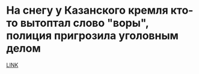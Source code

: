 # На снегу у Казанского кремля кто-то вытоптал слово "воры", полиция пригрозила уголовным делом



[LINK](https://varlamov.ru/2755415.html)